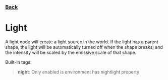 ### [Back](../README.md)
# Light
A light node will create a light source in the world. If the light has a parent shape, the light will be automatically turned off when the shape breaks, and the intensity will be scaled by the emissive scale of that shape.

Built-in tags:  
> **night**: Only enabled is environment has nightlight property